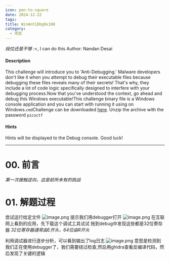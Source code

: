 ```yaml
---
icon: pen-to-square
date: 2024-12-22
tags: 
title: WinAntiDbg0x100
category:
  - 项目
---
```

*段位还是不够 :<*,
I can do this
Author: Nandan Desai
#### Description

This challenge will introduce you to 'Anti-Debugging.' Malware developers don't like it when you attempt to debug their executable files because debugging these files reveals many of their secrets! That's why, they include a lot of code logic specifically designed to interfere with your debugging process.Now that you've understood the context, go ahead and debug this Windows executable!This challenge binary file is a Windows console application and you can start with running it using on Windows.`cmd`Challenge can be downloaded [here](https://artifacts.picoctf.net/c_titan/55/WinAntiDbg0x100.zip). Unzip the archive with the password `picoctf`

#### Hints
Hints will be displayed to the Debug console. Good luck!

----
# 00. 前言
*第一次接触逆向，这是前所未有的挑战*

# 01. 解题过程
尝试运行给定文件
![image.png](https://cdn.jsdelivr.net/gh/fakeppa/blog-img/20241222133402.png)
提示我们用debugger打开
![image.png](https://cdn.jsdelivr.net/gh/fakeppa/blog-img/20241222133650.png)
在互联网上看到的应用，先下载这个调试工具试试
拖到debug中发现这些都是32位寄存器
*32位寄存器通常由E开头，64位由R开头*

利用调试器进行逐步分析，可以看到输出了log日志
![image.png](https://cdn.jsdelivr.net/gh/fakeppa/blog-img/20241222140047.png)
意思是检测到我们正在使用debugger了，我们需要绕过检查,然后用ghidra查看反编译代码，然后发现了关键的逻辑
